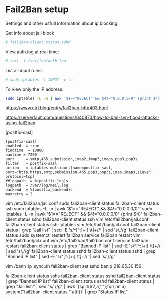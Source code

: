 # Fail2Ban setup

Settings and other usfull information about ip blocking

Get info about jail block
```sh
# fail2ban-client status sshd
```
View auth.log at real time:
```sh
# tail -f /var/log/auth.log
```
List all input rules:
```sh
# sudo iptables -L INPUT -v -n
```
To view only the IP address:
```sh
sudo iptables -L -n | awk '$1=="REJECT" && $4!="0.0.0.0/0" {print $4}'
```

https://www.ctrl.blog/entry/fail2ban-http403.html

https://serverfault.com/questions/640873/how-to-ban-syn-flood-attacks-using-fail2ban


[postfix-sasl]

```code
[postfix-sasl]
enabled  = true
findtime  = 10800
bantime = 7200
port     = smtp,465,submission,imap2,imap3,imaps,pop3,pop3s
filter   = postfix-sasl
action   = iptables-multiport[name=postfix-sasl, port="http,https,smtp,submission,465,pop3,pop3s,imap,imaps,sieve", protocol=tcp]
##logpath  = %(postfix_log)s
logpath  = /var/log/mail.log
backend  = %(postfix_backend)s
maxretry = 2
```

vim /etc/fail2ban/jail.conf
sudo fail2ban-client status
fail2ban-client status ssh
sudo iptables -L -n | awk '$1=="REJECT" && $4!="0.0.0.0/0"'
sudo iptables -L -n | awk '$1=="REJECT" && $4!="0.0.0.0/0" {print $4}'
fail2ban-client status sshd
fail2ban-client status ssh
vim /etc/fail2ban/jail.conf
fail2ban-client status ssh-iptables
vim /etc/fail2ban/jail.conf
fail2ban-client status | grep "Jail list" | sed -E 's/^[^:]+:[ \t]+//' | sed 's/,//g'
fail2ban-client status
sudo systemctl restart fail2ban
service fail2ban restart
vim /etc/fail2ban/jail.conf
vim /etc/fail2ban/fail2ban.conf
service fail2ban restart
fail2ban-client status | grep "Banned IP list" | sed -E 's/^[^:]+:[ \t]+//' | sed 's/,//g'
fail2ban-client status sshd
fail2ban-client status sshd | grep "Banned IP list" | sed -E 's/^[^:]+:[ \t]+//' | sed 's/,//g'


vim /bann_ip_sync.sh
fail2ban-client set sshd banip 218.65.30.156

fail2ban-client status sshs
fail2ban-client status sshd
fail2ban-client status | grep "Banned IP list"
fail2ban-client status sshd
fail2ban-client status | grep "Jail list:" | sed "s/ //g" | awk '{split($2,a,",");for(i in a) system("fail2ban-client status " a[i])}' | grep "Status\|IP list"
